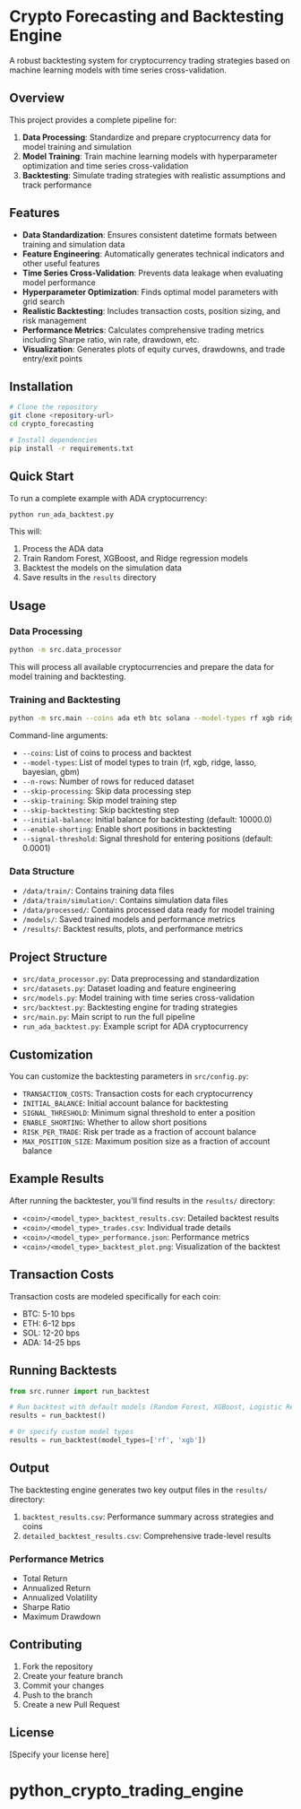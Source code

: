 # Crypto Forecasting and Backtesting Engine

A robust backtesting system for cryptocurrency trading strategies based on machine learning models with time series cross-validation.

## Overview

This project provides a complete pipeline for:

1. **Data Processing**: Standardize and prepare cryptocurrency data for model training and simulation
2. **Model Training**: Train machine learning models with hyperparameter optimization and time series cross-validation
3. **Backtesting**: Simulate trading strategies with realistic assumptions and track performance

## Features

- **Data Standardization**: Ensures consistent datetime formats between training and simulation data
- **Feature Engineering**: Automatically generates technical indicators and other useful features
- **Time Series Cross-Validation**: Prevents data leakage when evaluating model performance
- **Hyperparameter Optimization**: Finds optimal model parameters with grid search
- **Realistic Backtesting**: Includes transaction costs, position sizing, and risk management
- **Performance Metrics**: Calculates comprehensive trading metrics including Sharpe ratio, win rate, drawdown, etc.
- **Visualization**: Generates plots of equity curves, drawdowns, and trade entry/exit points

## Installation

```bash
# Clone the repository
git clone <repository-url>
cd crypto_forecasting

# Install dependencies
pip install -r requirements.txt
```

## Quick Start

To run a complete example with ADA cryptocurrency:

```bash
python run_ada_backtest.py
```

This will:
1. Process the ADA data
2. Train Random Forest, XGBoost, and Ridge regression models
3. Backtest the models on the simulation data
4. Save results in the `results` directory

## Usage

### Data Processing

```bash
python -m src.data_processor
```

This will process all available cryptocurrencies and prepare the data for model training and backtesting.

### Training and Backtesting

```bash
python -m src.main --coins ada eth btc solana --model-types rf xgb ridge --n-rows 1000
```

Command-line arguments:
- `--coins`: List of coins to process and backtest
- `--model-types`: List of model types to train (rf, xgb, ridge, lasso, bayesian, gbm)
- `--n-rows`: Number of rows for reduced dataset
- `--skip-processing`: Skip data processing step
- `--skip-training`: Skip model training step
- `--skip-backtesting`: Skip backtesting step
- `--initial-balance`: Initial balance for backtesting (default: 10000.0)
- `--enable-shorting`: Enable short positions in backtesting
- `--signal-threshold`: Signal threshold for entering positions (default: 0.0001)

### Data Structure

- `/data/train/`: Contains training data files
- `/data/train/simulation/`: Contains simulation data files
- `/data/processed/`: Contains processed data ready for model training
- `/models/`: Saved trained models and performance metrics
- `/results/`: Backtest results, plots, and performance metrics

## Project Structure

- `src/data_processor.py`: Data preprocessing and standardization
- `src/datasets.py`: Dataset loading and feature engineering
- `src/models.py`: Model training with time series cross-validation
- `src/backtest.py`: Backtesting engine for trading strategies
- `src/main.py`: Main script to run the full pipeline
- `run_ada_backtest.py`: Example script for ADA cryptocurrency

## Customization

You can customize the backtesting parameters in `src/config.py`:

- `TRANSACTION_COSTS`: Transaction costs for each cryptocurrency
- `INITIAL_BALANCE`: Initial account balance for backtesting
- `SIGNAL_THRESHOLD`: Minimum signal threshold to enter a position
- `ENABLE_SHORTING`: Whether to allow short positions
- `RISK_PER_TRADE`: Risk per trade as a fraction of account balance
- `MAX_POSITION_SIZE`: Maximum position size as a fraction of account balance

## Example Results

After running the backtester, you'll find results in the `results/` directory:

- `<coin>/<model_type>_backtest_results.csv`: Detailed backtest results
- `<coin>/<model_type>_trades.csv`: Individual trade details
- `<coin>/<model_type>_performance.json`: Performance metrics
- `<coin>/<model_type>_backtest_plot.png`: Visualization of the backtest

## Transaction Costs
Transaction costs are modeled specifically for each coin:
- BTC: 5-10 bps
- ETH: 6-12 bps
- SOL: 12-20 bps
- ADA: 14-25 bps

## Running Backtests
```python
from src.runner import run_backtest

# Run backtest with default models (Random Forest, XGBoost, Logistic Regression)
results = run_backtest()

# Or specify custom model types
results = run_backtest(model_types=['rf', 'xgb'])
```

## Output
The backtesting engine generates two key output files in the `results/` directory:
1. `backtest_results.csv`: Performance summary across strategies and coins
2. `detailed_backtest_results.csv`: Comprehensive trade-level results

### Performance Metrics
- Total Return
- Annualized Return
- Annualized Volatility
- Sharpe Ratio
- Maximum Drawdown

## Contributing
1. Fork the repository
2. Create your feature branch
3. Commit your changes
4. Push to the branch
5. Create a new Pull Request

## License
[Specify your license here]
# python_crypto_trading_engine
